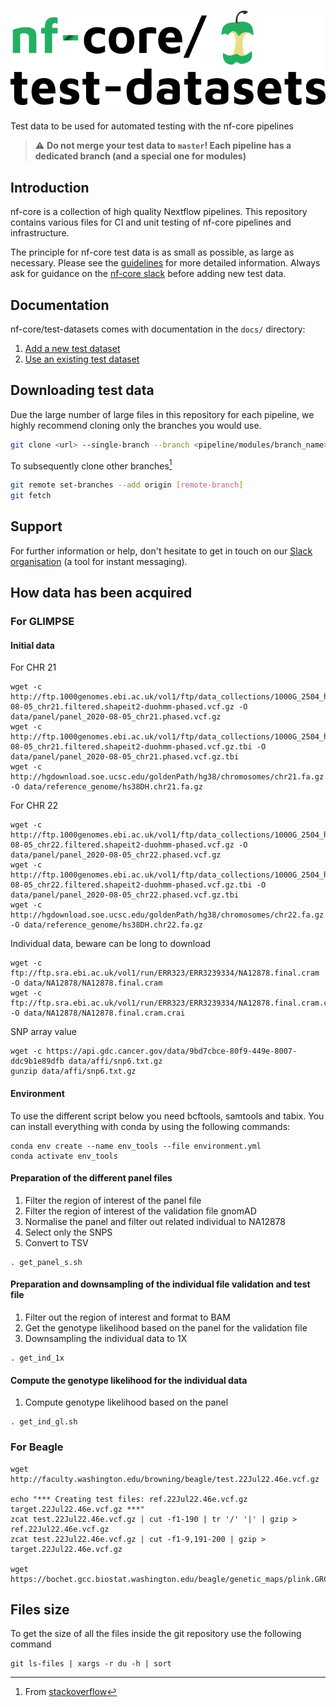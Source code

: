 # ![nfcore/test-datasets](docs/images/test-datasets_logo.png)
Test data to be used for automated testing with the nf-core pipelines

> ⚠️ **Do not merge your test data to `master`! Each pipeline has a dedicated branch (and a special one for modules)**

## Introduction

nf-core is a collection of high quality Nextflow pipelines. This repository contains various files for CI and unit testing of nf-core pipelines and infrastructure.

The principle for nf-core test data is as small as possible, as large as necessary. Please see the [guidelines](https://nf-co.re/docs/contributing/test_data_guidelines) for more detailed information. Always ask for guidance on the [nf-core slack](https://nf-co.re/join) before adding new test data.

## Documentation

nf-core/test-datasets comes with documentation in the `docs/` directory:

01. [Add a new  test dataset](https://github.com/nf-core/test-datasets/blob/master/docs/ADD_NEW_DATA.md)
02. [Use an existing test dataset](https://github.com/nf-core/test-datasets/blob/master/docs/USE_EXISTING_DATA.md)

## Downloading test data

Due the large number of large files in this repository for each pipeline, we highly recommend cloning only the branches you would use.

```bash
git clone <url> --single-branch --branch <pipeline/modules/branch_name>
```

To subsequently clone other branches[^1]

```bash
git remote set-branches --add origin [remote-branch]
git fetch
```

## Support

For further information or help, don't hesitate to get in touch on our [Slack organisation](https://nf-co.re/join/slack) (a tool for instant messaging).

[^1]: From [stackoverflow](https://stackoverflow.com/a/60846265/11502856)

## How data has been acquired
### For GLIMPSE
#### Initial data
For CHR 21
```
wget -c http://ftp.1000genomes.ebi.ac.uk/vol1/ftp/data_collections/1000G_2504_high_coverage/working/20201028_3202_phased/CCDG_14151_B01_GRM_WGS_2020-08-05_chr21.filtered.shapeit2-duohmm-phased.vcf.gz -O data/panel/panel_2020-08-05_chr21.phased.vcf.gz
wget -c http://ftp.1000genomes.ebi.ac.uk/vol1/ftp/data_collections/1000G_2504_high_coverage/working/20201028_3202_phased/CCDG_14151_B01_GRM_WGS_2020-08-05_chr21.filtered.shapeit2-duohmm-phased.vcf.gz.tbi -O data/panel/panel_2020-08-05_chr21.phased.vcf.gz.tbi
wget -c http://hgdownload.soe.ucsc.edu/goldenPath/hg38/chromosomes/chr21.fa.gz -O data/reference_genome/hs38DH.chr21.fa.gz
```

For CHR 22
```
wget -c http://ftp.1000genomes.ebi.ac.uk/vol1/ftp/data_collections/1000G_2504_high_coverage/working/20201028_3202_phased/CCDG_14151_B01_GRM_WGS_2020-08-05_chr22.filtered.shapeit2-duohmm-phased.vcf.gz -O data/panel/panel_2020-08-05_chr22.phased.vcf.gz
wget -c http://ftp.1000genomes.ebi.ac.uk/vol1/ftp/data_collections/1000G_2504_high_coverage/working/20201028_3202_phased/CCDG_14151_B01_GRM_WGS_2020-08-05_chr22.filtered.shapeit2-duohmm-phased.vcf.gz.tbi -O data/panel/panel_2020-08-05_chr22.phased.vcf.gz.tbi
wget -c http://hgdownload.soe.ucsc.edu/goldenPath/hg38/chromosomes/chr22.fa.gz -O data/reference_genome/hs38DH.chr22.fa.gz
```

Individual data, beware can be long to download
```
wget -c ftp://ftp.sra.ebi.ac.uk/vol1/run/ERR323/ERR3239334/NA12878.final.cram -O data/NA12878/NA12878.final.cram
wget -c ftp://ftp.sra.ebi.ac.uk/vol1/run/ERR323/ERR3239334/NA12878.final.cram.crai -O data/NA12878/NA12878.final.cram.crai
```

SNP array value
```
wget -c https://api.gdc.cancer.gov/data/9bd7cbce-80f9-449e-8007-ddc9b1e89dfb data/affi/snp6.txt.gz
gunzip data/affi/snp6.txt.gz
```
#### Environment
To use the different script below you need bcftools, samtools and tabix.
You can install everything with conda by using the following commands:
```
conda env create --name env_tools --file environment.yml
conda activate env_tools
```
#### Preparation of the different panel files
1) Filter the region of interest of the panel file
2) Filter the region of interest of the validation file gnomAD
3) Normalise the panel and filter out related individual to NA12878
4) Select only the SNPS
5) Convert to TSV
```
. get_panel_s.sh
```

#### Preparation and downsampling of the individual file validation and test file
1) Filter out the region of interest and format to BAM
2) Get the genotype likelihood based on the panel for the validation file
3) Downsampling the individual data to 1X
```
. get_ind_1x
```

#### Compute the genotype likelihood for the individual data 
1) Compute genotype likelihood based on the panel
```
. get_ind_gl.sh
```
### For Beagle
```
wget http://faculty.washington.edu/browning/beagle/test.22Jul22.46e.vcf.gz

echo "*** Creating test files: ref.22Jul22.46e.vcf.gz target.22Jul22.46e.vcf.gz ***"
zcat test.22Jul22.46e.vcf.gz | cut -f1-190 | tr '/' '|' | gzip > ref.22Jul22.46e.vcf.gz
zcat test.22Jul22.46e.vcf.gz | cut -f1-9,191-200 | gzip > target.22Jul22.46e.vcf.gz

wget https://bochet.gcc.biostat.washington.edu/beagle/genetic_maps/plink.GRCh38.map.zip
```

## Files size
To get the size of all the files inside the git repository use the following command
```
git ls-files | xargs -r du -h | sort
```